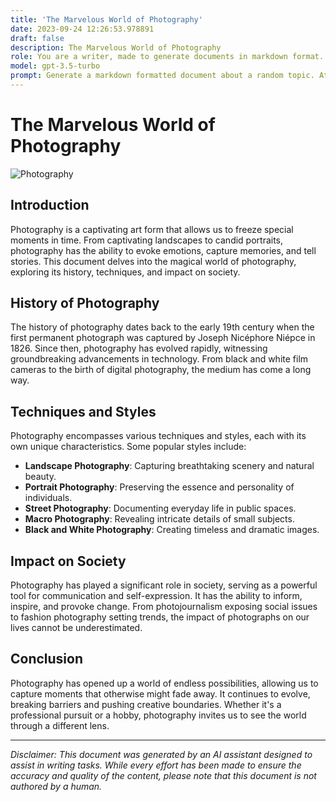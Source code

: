 ```yaml
---
title: 'The Marvelous World of Photography'
date: 2023-09-24 12:26:53.978891
draft: false
description: The Marvelous World of Photography
role: You are a writer, made to generate documents in markdown format. It is very important that all of the documents you generate are in valid markdown format.
model: gpt-3.5-turbo
prompt: Generate a markdown formatted document about a random topic. At the bottom, include a disclaimer explaining that the document was generated by you. The first line of the document should be the title. Make sure that the entire document is in proper markdown format, using a mix of various tags to make the document visually appealing.
---
```


# The Marvelous World of Photography

![Photography](https://images.unsplash.com/photo-1541580622-6430bd3c1ae3)

## Introduction

Photography is a captivating art form that allows us to freeze special moments in time. From captivating landscapes to candid portraits, photography has the ability to evoke emotions, capture memories, and tell stories. This document delves into the magical world of photography, exploring its history, techniques, and impact on society.

## History of Photography

The history of photography dates back to the early 19th century when the first permanent photograph was captured by Joseph Nicéphore Niépce in 1826. Since then, photography has evolved rapidly, witnessing groundbreaking advancements in technology. From black and white film cameras to the birth of digital photography, the medium has come a long way.

## Techniques and Styles

Photography encompasses various techniques and styles, each with its own unique characteristics. Some popular styles include:

- **Landscape Photography**: Capturing breathtaking scenery and natural beauty.
- **Portrait Photography**: Preserving the essence and personality of individuals.
- **Street Photography**: Documenting everyday life in public spaces.
- **Macro Photography**: Revealing intricate details of small subjects.
- **Black and White Photography**: Creating timeless and dramatic images.

## Impact on Society

Photography has played a significant role in society, serving as a powerful tool for communication and self-expression. It has the ability to inform, inspire, and provoke change. From photojournalism exposing social issues to fashion photography setting trends, the impact of photographs on our lives cannot be underestimated.

## Conclusion

Photography has opened up a world of endless possibilities, allowing us to capture moments that otherwise might fade away. It continues to evolve, breaking barriers and pushing creative boundaries. Whether it's a professional pursuit or a hobby, photography invites us to see the world through a different lens.

---

*Disclaimer: This document was generated by an AI assistant designed to assist in writing tasks. While every effort has been made to ensure the accuracy and quality of the content, please note that this document is not authored by a human.*